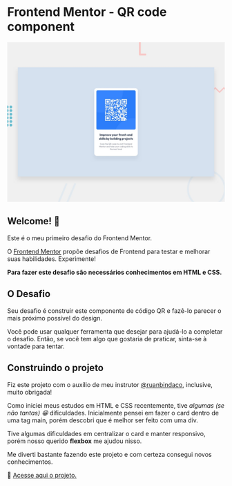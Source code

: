 # Frontend Mentor - QR code component

![Design preview for the QR code component coding challenge](./design/desktop-preview.jpg)

## Welcome! 👋

Este é o meu primeiro desafio do Frontend Mentor.

O [Frontend Mentor](https://www.frontendmentor.io) propõe desafios de Frontend para testar e melhorar suas habilidades. Experimente!

**Para fazer este desafio são necessários conhecimentos em HTML e CSS.**

## O Desafio

Seu desafio é construir este componente de código QR e fazê-lo parecer o mais próximo possível do design.

Você pode usar qualquer ferramenta que desejar para ajudá-lo a completar o desafio. Então, se você tem algo que gostaria de praticar, sinta-se à vontade para tentar.

## Construindo o projeto

Fiz este projeto com o auxílio de meu instrutor [@ruanbindaco](https://github.com/ruanbindaco), inclusive, muito obrigada!

Como iniciei meus estudos em HTML e CSS recentemente, tive *algumas (se não tantas) 😁*  dificuldades.
Inicialmente pensei em fazer o card dentro de uma tag main, porém descobri que é melhor ser feito com uma div.

Tive algumas dificuldades em centralizar o card e manter responsivo, porém nosso querido **flexbox** me ajudou nisso.

Me diverti bastante fazendo este projeto e com certeza consegui novos conhecimentos.

🔗 [Acesse aqui o projeto.](https://ma-vick.github.io/qr-code-component/)
